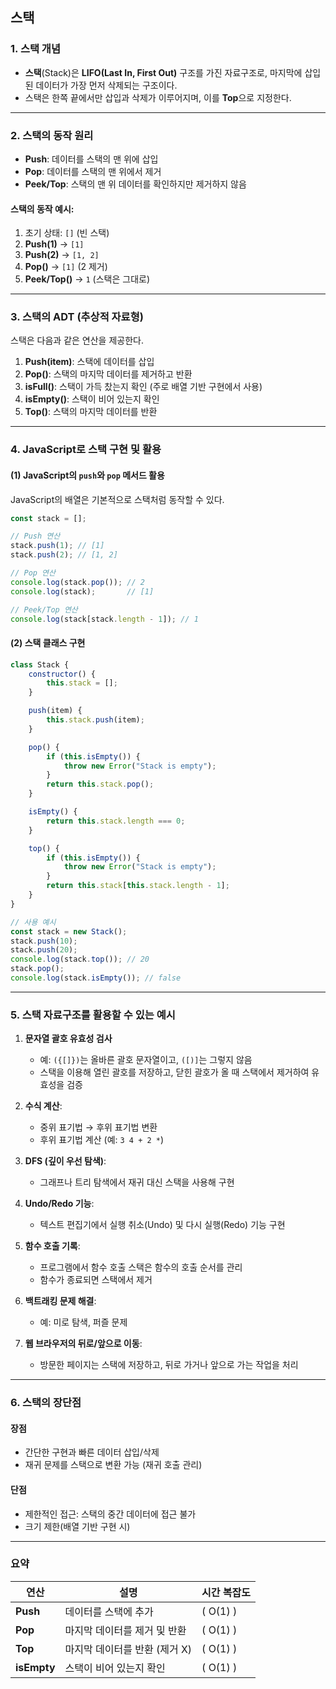 ## **스택**

### **1. 스택 개념**
- **스택**(Stack)은 **LIFO(Last In, First Out)** 구조를 가진 자료구조로, 마지막에 삽입된 데이터가 가장 먼저 삭제되는 구조이다.
- 스택은 한쪽 끝에서만 삽입과 삭제가 이루어지며, 이를 **Top**으로 지정한다.

---

### **2. 스택의 동작 원리**
- **Push**: 데이터를 스택의 맨 위에 삽입
- **Pop**: 데이터를 스택의 맨 위에서 제거
- **Peek/Top**: 스택의 맨 위 데이터를 확인하지만 제거하지 않음

#### 스택의 동작 예시:
1. 초기 상태: `[]` (빈 스택)
2. **Push(1)** → `[1]`
3. **Push(2)** → `[1, 2]`
4. **Pop()** → `[1]` (2 제거)
5. **Peek/Top()** → `1` (스택은 그대로)

---

### **3. 스택의 ADT (추상적 자료형)**
스택은 다음과 같은 연산을 제공한다.

1. **Push(item)**: 스택에 데이터를 삽입
2. **Pop()**: 스택의 마지막 데이터를 제거하고 반환
3. **isFull()**: 스택이 가득 찼는지 확인 (주로 배열 기반 구현에서 사용)
4. **isEmpty()**: 스택이 비어 있는지 확인
5. **Top()**: 스택의 마지막 데이터를 반환

---

### **4. JavaScript로 스택 구현 및 활용**

#### (1) **JavaScript의 `push`와 `pop` 메서드 활용**
JavaScript의 배열은 기본적으로 스택처럼 동작할 수 있다.
```javascript
const stack = [];

// Push 연산
stack.push(1); // [1]
stack.push(2); // [1, 2]

// Pop 연산
console.log(stack.pop()); // 2
console.log(stack);       // [1]

// Peek/Top 연산
console.log(stack[stack.length - 1]); // 1
```

#### (2) **스택 클래스 구현**
```javascript
class Stack {
    constructor() {
        this.stack = [];
    }

    push(item) {
        this.stack.push(item);
    }

    pop() {
        if (this.isEmpty()) {
            throw new Error("Stack is empty");
        }
        return this.stack.pop();
    }

    isEmpty() {
        return this.stack.length === 0;
    }

    top() {
        if (this.isEmpty()) {
            throw new Error("Stack is empty");
        }
        return this.stack[this.stack.length - 1];
    }
}

// 사용 예시
const stack = new Stack();
stack.push(10);
stack.push(20);
console.log(stack.top()); // 20
stack.pop();
console.log(stack.isEmpty()); // false
```

---

### **5. 스택 자료구조를 활용할 수 있는 예시**

1. **문자열 괄호 유효성 검사**
   - 예: `({[]})`는 올바른 괄호 문자열이고, `([)]`는 그렇지 않음
   - 스택을 이용해 열린 괄호를 저장하고, 닫힌 괄호가 올 때 스택에서 제거하여 유효성을 검증

2. **수식 계산**:
   - 중위 표기법 → 후위 표기법 변환
   - 후위 표기법 계산 (예: `3 4 + 2 *`)

3. **DFS (깊이 우선 탐색)**:
   - 그래프나 트리 탐색에서 재귀 대신 스택을 사용해 구현

4. **Undo/Redo 기능**:
   - 텍스트 편집기에서 실행 취소(Undo) 및 다시 실행(Redo) 기능 구현

5. **함수 호출 기록**:
   - 프로그램에서 함수 호출 스택은 함수의 호출 순서를 관리
   - 함수가 종료되면 스택에서 제거

6. **백트래킹 문제 해결**:
   - 예: 미로 탐색, 퍼즐 문제

7. **웹 브라우저의 뒤로/앞으로 이동**:
   - 방문한 페이지는 스택에 저장하고, 뒤로 가거나 앞으로 가는 작업을 처리

---

### **6. 스택의 장단점**

#### 장점
- 간단한 구현과 빠른 데이터 삽입/삭제
- 재귀 문제를 스택으로 변환 가능 (재귀 호출 관리)

#### 단점
- 제한적인 접근: 스택의 중간 데이터에 접근 불가
- 크기 제한(배열 기반 구현 시)

---

### **요약**

| 연산       | 설명                           | 시간 복잡도 |
|------------|--------------------------------|-------------|
| **Push**   | 데이터를 스택에 추가            | \( O(1) \)  |
| **Pop**    | 마지막 데이터를 제거 및 반환     | \( O(1) \)  |
| **Top**    | 마지막 데이터를 반환 (제거 X)   | \( O(1) \)  |
| **isEmpty**| 스택이 비어 있는지 확인         | \( O(1) \)  |